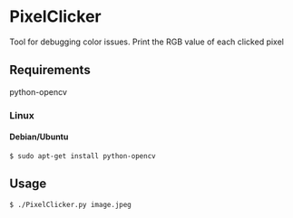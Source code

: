 # PixelClicker

Tool for debugging color issues. Print the RGB value of each clicked pixel

## Requirements 
python-opencv

### Linux

#### Debian/Ubuntu
```
$ sudo apt-get install python-opencv
```

## Usage

```
$ ./PixelClicker.py image.jpeg
```
